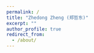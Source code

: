 ```yaml
---
permalink: /
title: "Zhedong Zheng (郑哲东)"
excerpt: ""
author_profile: true
redirect_from: 
  - /about/
---
```



<head> 
	<style>
		.paper-card {
		  background-color: #f9f9f9; /* 淡灰色背景 */
		  padding: 16px;
		  border-radius: 12px;
		  box-shadow: 0 2px 5px rgba(0, 0, 0, 0.05); /* 初始轻微阴影 */
		  margin-bottom: 16px;
		  transition: all 0.25s ease-in-out;
		}
		
		.author {
			text-decoration: none !important;
			color: #333333;
		}
	    a.code-link {
	      color: #181717 !important;
	    }

	    a.zhihu-link {
	      color: #0084FF !important;
	    }

	    a.video-link {
	      color: #FF0000 !important;
	    }

	    a.pdf-link {
	      color: #E41F26 !important;
	    }
		.oral-tag {
		  color: orange;
		}

	    /* 可选 hover 效果 */
	    a.code-link:hover {
	      color: #333 !important;
	    }

	    a.zhihu-link:hover  {
	      color: #006ddf !important;
	    }

	    a.video-link:hover {
	      color: #cc0000 !important;
	    }

	    a.pdf-link:hover{
	      color: #b51a1f !important;
	    }
		.author:hover {
			text-decoration: underline;
			color: #0066cc;
		}
		/* 悬停时的弹起效果 */
		.paper-card:hover {
		  transform: translateY(-4px); /* 微微上移 */
		  box-shadow: 0 8px 16px rgba(0, 0, 0, 0.15); /* 增强阴影 */
		}
	</style>
</head>


<meta name="description"
  content="Zhedong Zheng is  a tenure-track assistant professor with the University of Macau, specializing in person re-identification (reID). He obtained his Ph.D. from UTS's ReLER Lab, mentored by Prof. Yi Yang and Dr. Liang Zheng. With a strong foundation from Fudan University, he has collaborated with leading experts at Nvidia and Baidu. His focus on reID underscores his dedication to advancing this vital field.">  
<meta name="keywords" content="Zhedong Zheng, Person Re-ID, Object Re-ID, Person Retrieval, Person Search" />
		   
Hi! I am currently a tenure-track assistant professor with the [University of Macau](https://www.fst.um.edu.mo/people/zhedongzheng/). Prior to this, I was a postdoctoral research fellow at School of Computing, National University of Singapore with <a href="https://www.chuatatseng.com">Prof. Tat-Seng Chua</a> and <a href="https://www.comp.nus.edu.sg/~ayao/">Prof. Angela Yao</a>. I received Ph.D. from the <a href="https://reler.net/">ReLER Lab</a>, <a href="https://www.uts.edu.au/">University of Technology Sydney (UTS) </a>, under the supervision of <a href="https://scholar.google.com/citations?user=RMSuNFwAAAAJ">Prof. Yi Yang</a> and <a href="https://zheng-lab.cecs.anu.edu.au/">Dr. Liang Zheng</a> (co-supervisor). 
Before that, I completed my Bachelor's degree from <a href="https://www.fudan.edu.cn">Fudan University</a> in 2016, under the supervision of <a href="https://scholar.google.com.au/citations?user=DTbhX6oAAAAJ&hl=en">Prof. Xiangyang Xue</a>. 
Throughout my academic journey, I have been fortunate to collaborate with several talented researchers, <a href='https://xiaodongyang.org/'>Xiaodong Yang</a> (Nvidia), <a href='https://chrisding.github.io/'>Zhiding Yu</a> (Nvidia), <a href='https://jankautz.com/'>Jan Kautz</a> (Nvidia), <a href='https://github.com/miraclebiu'>Minyue Jiang</a> (Baidu) and <a href='https://scholar.google.com/citations?user=R1rVRUkAAAAJ'>Xiao Tan</a> (Baidu). I have published 50+ papers <a href='https://scholar.google.com/citations?user=XT17oUEAAAAJ'><img src="https://img.shields.io/endpoint?logo=Google%20Scholar&url=https%3A%2F%2Fcdn.jsdelivr.net%2Fgh%2Flayumi%2Flayumi.github.io@google-scholar-stats%2Fgs_data_shieldsio.json&labelColor=f6f6f6&color=9cf&style=flat&label=citations" alt="googlescholar" ></a> at top-tier conferences and journals.

Open-source projects can be found at my <a href='https://github.com/layumi'>[Github]</a>, and publications can be found at  [SCI](https://www.webofscience.com/wos/author/record/434956), [SCOPUS](https://www.scopus.com/authid/detail.uri?authorId=57200174037), or [Google Scholar](https://scholar.google.com/citations?hl=en&user=XT17oUEAAAAJ). <strong>More details can be found in my [[CV]]({{ site.url }}{{ site.baseurl }}/files/zhedong-resume.pdf). </strong>

<hr>

<h2><i class="fa-solid fa-bullhorn fa-beat"></i> Open Positions</h2>
<p style="color: #CD853F;">I am actively looking for self-motivated Ph.D. and Master students at University of Macau. PhD students will be fully funded with fellowships. For more information, pls visit <a href="https://www.zdzheng.xyz/recruitment/" style="color: #CD853F;">Join Us</a>.</p>
<!---
<ul>
<li> <mark>If you are a NUS Undergraduate / Master student who is interested in doing research/project with me, please contact me via email with your CV. My current email address is zdzheng AT nus.edu.sg . We will have at least two mentors to guide you and provide gpu resource supports.</mark></li> 
</ul>
-->	
<hr>



<h2><i class="fa-regular fa-compass fa-shake"></i> Research Statement</h2>

My work focuses on multi-view [object re-identification](https://scholar.google.com.sg/citations?view_op=search_authors&hl=zh-CN&mauthors=label:object_re_identification), [AIGC](https://scholar.google.com.sg/citations?view_op=search_authors&hl=zh-CN&mauthors=label:aigc) and [data-centric AI](https://scholar.google.com.sg/citations?view_op=search_authors&hl=zh-CN&mauthors=label:data_centric_ai), under a multi-camera scenario, e.g., swarm robotics, self-driving car, and smart city.

The child understands a 3D object, not from a still image, but from multiple modalities (images / videos / audio) capturing the target of interest from different viewpoints.


<!---
Big data is the primary part of training data-driven models. There remain three scientific questions. 

- Data Generation:  How to obtain more data? Due to the annotation costs and privacy concerns,  we usually could not access the large-scale data easily.  

- Prior Knowledge:  Does more data mean a better model? Deep learning also demands a deep understanding of data (robustness and explainability).

- Efficiency:  How to train on million-scale data? What data matters most? Efficient training and inference is needed.  

AI is not when a computer can write poetry. AI is when a computer want to write poetry. 
-->
<hr>


<h2><i class="fa-solid fa-mug-hot fa-bounce"></i> News</h2>
<ul>
    <li><strong>NeurIPS 2025:</strong> 2 papers — 
      <a href="https://www.zdzheng.xyz/publication/WeatherP2025"> WeatherPrompt</a>, 
      <a href="https://www.zdzheng.xyz/publication/VimoRAG-2025"> Motion Generation</a>, 
    </li>
  <li><strong>PI</strong>, FDCT/0043/2025/RIA1, “Robust Long-Tail Anomaly Recognition via Multi-Modality Learning”, 2025–2028, MOP 2.13M</li>
  <li><strong>ACM MM Asia 2025 Brave New Idea Track:</strong> 
    <a href="https://mmasia2025.org/brave_new_ideas" style="color: #e74c3c; font-weight: bold;">Call for Papers</a> 
    <span style="background: #ff9999; padding: 2px 6px; border-radius: 3px; margin-left: 5px;">New</span>
  </li>
  <li><strong>ACM MM 2025:</strong> 2 papers — 
    <a href="https://www.zdzheng.xyz/publication/UniAD-In2025"> Anomaly Detection</a>, 
    <a href="https://www.zdzheng.xyz/publication/Domain-A2025"> Neural Painting - BNI Track <span class="oral-tag">(<i class="fas fa-star"></i>Oral)</span></a>, 
  </li>
  
  <li><strong>ICCV 2025:</strong> 3 papers — 
    <a href="https://www.zdzheng.xyz/publication/Video2BE2025">Video2BEV</a>, 
    <a href="https://www.zdzheng.xyz/publication/Beyond-W2025">Anomaly Retrieval <span class="oral-tag">(<i class="fas fa-star"></i>Highlight)</span></a>, 
    <a href="https://www.zdzheng.xyz/publication/Harnessi2025">3D Detection</a>
  </li>

  <li><strong>ICLR 2025:</strong> <a href="https://www.zdzheng.xyz/publication/Ctrl-u-R2025">Conditional Generation</a></li>
  <li><strong>ACM WWW 2025:</strong> <a href="https://www.zdzheng.xyz/publication/From-Dat2025">Text-based Person Search</a></li>
  <li><strong>ACM MM 2024:</strong> <a href="https://www.zdzheng.xyz/publication/Transfer2024">Domain Adaptation <span class="oral-tag">(<i class="fas fa-star"></i>Oral)</span></a></li>

  <li><strong>ECCV 2024:</strong> 3 papers — 
    <a href="https://www.zdzheng.xyz/publication/Towards-2024">Text-guided Geolocalization</a>, 
    <a href="https://www.zdzheng.xyz/publication/Depth-aw2024">Blind Image Decomposition</a>, 
    <a href="https://www.zdzheng.xyz/publication/Approach2024">Unsupervised 3D Object Detection</a>
  </li>

  <li><strong>ACM MM 2025 Workshop:</strong> Aerial-view Imaging 
    <a href="https://www.zdzheng.xyz/ACMMM2025Workshop-UAV/">[Call for Papers]</a>
  </li>
</ul>

<details>
  <summary>--View More--</summary>
  <ul>
    <li><strong>ACM MM 2024 Workshops:</strong> 
      <a href="https://www.zdzheng.xyz/ACMMM2024Workshop-UAV/">Aerial-view Imaging</a>, 
      <a href="https://videorelation.nextcenter.org/MMGR24/">Multimodal Learning</a>
    </li>
    <li><strong>ICLR 2024:</strong> 
      <a href="https://www.zdzheng.xyz/publication/Composed2024">Compositional Retrieval</a> 
      <a href="https://github.com/Monoxide-Chen/uncertainty_retrieval">[code]</a>
    </li>
    <li><strong>ACM ICMR 2024 Workshop:</strong> Multimedia Object Re-ID 
      <a href="https://www.zdzheng.xyz/MORE2024/">[Call for Papers]</a>
    </li>
    <li><strong>ACM MM 2023:</strong> 2 papers — 
      <a href="https://www.zdzheng.xyz/publication/Towards-2023">Text-image Re-ID</a>, 
      <a href="https://www.zdzheng.xyz/publication/PiPa-Pix2023">Domain Adaptation</a>
    </li>
    <li><strong>CVPR 2023:</strong> 2 papers — 
      <a href="https://www.zdzheng.xyz/publication/Context-2023">Weather Removal</a>, 
	  <a href="https://www.zdzheng.xyz/publication/Are-Bina2023">Video Moment Retrieval</a>
	</li>  
    <li><strong>IJCV 2022:</strong> <a href="https://zdzheng.xyz/publication/U-turn-C2022">Adversarial Retrieval</a></li>
    <li><strong>TNNLS 2022:</strong> <a href="https://zdzheng.xyz/publication/Paramete2022">3D Human Re-ID</a></li>
    <li><strong>TIP 2022:</strong> 2 papers — 
      <a href="https://zdzheng.xyz/publication/Adaptive2022">AdaBoost Adaptation</a>, 
      <a href="https://zdzheng.xyz/publication/Joint-Re2022">Drone Geolocalization</a>
    </li>
    <li><strong>CVPR 2022:</strong> <a href="https://zdzheng.xyz/publication/Multi-Vi2022">NeRF</a></li>
    <li><strong>ICME 2022:</strong> Special Session on Responsible Retrieval 
      <a href="https://zdzheng.xyz/ICME2022SS/">[Call for Papers]</a>
    </li>
    <li><strong>Ph.D. Thesis:</strong> Chancellor’s List</li>
    <li><strong>Award:</strong> 2021 IEEE CAS Outstanding Young Author Award 
      <a href="https://ieee-cas.org/award/outstanding-paper-awards/outstanding-young-author-award#recipients">[link]</a>
    </li>
    <li><strong>IJCV 2021:</strong> 
      <a href="https://zdzheng.xyz/publication/Recti2021">Uncertainty</a> 
      <a href="https://github.com/layumi/Seg_Uncertainty">[code]</a>
    </li>
    <li><strong>ACM MM 2020:</strong> Drone-view Dataset 
      <a href="https://zdzheng.xyz/publication/Unive2020">[PDF]</a> 
      <a href="https://github.com/layumi/University1652-Baseline">[Dataset]</a> 
      <a href="https://www.youtube.com/embed/dzxXPp8tVn4?vq=hd1080">[Video]</a> 
      <a href="https://zdzheng.xyz/files/ACM-MM-Talk.pdf">[Slide]</a>
    </li>
  </ul>
</details>


<!---	
<li> People live in a 3D world. Why not conduct representation learning in the 3D space? <a href="https://arxiv.org/abs/2006.04569">[arXiv]</a> <a href="https://github.com/layumi/person-reid-3d">[code]</a></li>
<li> We have achieved the <strong>1st</strong> place in AICity Challenge Vehicle Re-id Track, CVPR 2020. <a href="https://github.com/layumi/AICIty-reID-2020">[code] </a></li>
<li> Two papers to appear at IJCAI 2020. <a href="https://zdzheng.xyz/publication/Unsup2020">[PDF1]</a><a href="https://github.com/layumi/Seg_Uncertainty">[code1]</a><a href="https://zdzheng.xyz/publication/Real-2020">[PDF2]</a>
	<a href="https://github.com/huangzhikun1995/IPM-Net">[code2]</a></li>
<li> One paper to appear at CVPR 2019 as oral presentation. <a href="https://zdzheng.xyz/publication/Joint2019">[PDF]</a><a href="https://www.youtube.com/watch?v=ubCrEAIpQs4">[3-min video]</a> <a href="https://github.com/NVlabs/DG-Net">[code]</a></li>
<li> One paper to appear at ECCV 2018. <a href="https://arxiv.org/abd/1807.08260">[arXiv]</a> <a href="https://github.com/RoyalVane/MMAN">[code]</a> </li>
<li> One paper to appear at CVPR 2018. <a href="https://arxiv.org/abs/1711.10295">[arXiv]</a> <a href="https://github.com/zhunzhong07/CamStyle">[code]</a> </li>
<li> One paper to appear at ICCV 2017 as spotlight presentation. <a href="https://arxiv.org/abs/1701.07717">[arXiv]</a> <a href="https://github.com/layumi/Person-reID_GAN"> [code]</a> </li>
-->

<hr>


<h2><i class="fa-solid fa-palette fa-beat"></i> Others</h2>
<ul>
<li>  <a href="https://www.youtube.com/watch?v=kI3Oc-sxSoA">Shanghai</a> is my hometown, and it is a lovely place to have a sightseeing tour. </li>
<li>  I was a poster maker when I studied at Fudan University. You may check out <a href="https://www.zdzheng.xyz/poster_page">my posters</a>.</li>
<li>  I sometimes write Chinese blogs and share insights at <a href="https://www.zhihu.com/people/zhengzhedong">Zhihu</a>.</li>
</ul>
Do not press the red button!

<a href="https://zdzheng.xyz/redbutton.html"> <img src="https://zdzheng.xyz/images/red.webp" alt="red" width="50" height="50"></a>
<a href="https://zdzheng.xyz/greenbutton.html"> <img src="https://zdzheng.xyz/images/green.webp" alt="green" width="50" height="50"> </a>




  


